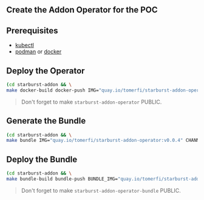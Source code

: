 ## Create the Addon Operator for the POC

## Prerequisites

- [kubectl](https://kubernetes.io/docs/tasks/tools/)
- [podman](https://podman.io/) or [docker](https://www.docker.com/)

## Deploy the Operator

```bash
(cd starburst-addon && \
make docker-build docker-push IMG="quay.io/tomerfi/starburst-addon-operator:v0.0.4")
```

> Don't forget to make `starburst-addon-operator` PUBLIC.

## Generate the Bundle

```bash
(cd starburst-addon && \
make bundle IMG="quay.io/tomerfi/starburst-addon-operator:v0.0.4" CHANNELS="alpha" DEFAULT_CHANNEL="alpha" VERSION="0.0.4")
```

## Deploy the Bundle

```bash
(cd starburst-addon && \
make bundle-build bundle-push BUNDLE_IMG="quay.io/tomerfi/starburst-addon-operator-bundle:v0.0.4")
```

> Don't forget to make `starburst-addon-operator-bundle` PUBLIC.

